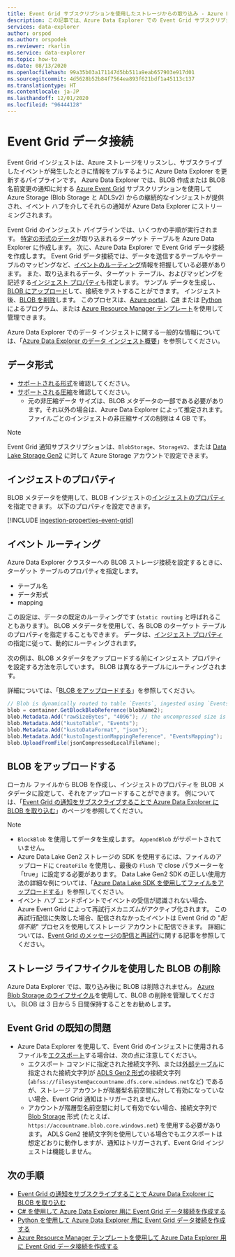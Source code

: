 ```yaml
---
title: Event Grid サブスクリプションを使用したストレージからの取り込み - Azure Data Explorer
description: この記事では、Azure Data Explorer での Event Grid サブスクリプションを使用したストレージからの取り込みについて説明します。
services: data-explorer
author: orspod
ms.author: orspodek
ms.reviewer: rkarlin
ms.service: data-explorer
ms.topic: how-to
ms.date: 08/13/2020
ms.openlocfilehash: 99a35b03a171147d5bb511a9eab657903e917d01
ms.sourcegitcommit: 4d5628b52b84f7564ea893f621bdf1a45113c137
ms.translationtype: HT
ms.contentlocale: ja-JP
ms.lasthandoff: 12/01/2020
ms.locfileid: "96444128"
---
```

# <a name="event-grid-data-connection"></a>Event Grid データ接続

Event Grid インジェストは、Azure ストレージをリッスンし、サブスクライブしたイベントが発生したときに情報をプルするように Azure Data Explorer を更新するパイプラインです。 Azure Data Explorer では、BLOB 作成または BLOB 名前変更の通知に対する [Azure Event Grid](/azure/event-grid/overview) サブスクリプションを使用して Azure Storage (Blob Storage と ADLSv2) からの継続的なインジェストが提供され、イベント ハブを介してそれらの通知が Azure Data Explorer にストリーミングされます。

Event Grid のインジェスト パイプラインでは、いくつかの手順が実行されます。 [特定の形式のデータ](#data-format)が取り込まれるターゲット テーブルを Azure Data Explorer に作成します。 次に、Azure Data Explorer で Event Grid データ接続を作成します。 Event Grid データ接続では、データを送信するテーブルやテーブルのマッピングなど、[イベントのルーティング](#events-routing)情報を把握している必要があります。 また、取り込まれるデータ、ターゲット テーブル、およびマッピングを記述する[インジェスト プロパティ](#ingestion-properties)も指定します。 サンプル データを生成し、[BLOB にアップロード](#upload-blobs)して、接続をテストすることができます。 インジェスト後、[BLOB を削除](#delete-blobs-using-storage-lifecycle)します。 このプロセスは、[Azure portal](ingest-data-event-grid.md)、[C#](data-connection-event-grid-csharp.md) または [Python](data-connection-event-grid-python.md) によるプログラム、または [Azure Resource Manager テンプレート](data-connection-event-grid-resource-manager.md)を使用して管理できます。

Azure Data Explorer でのデータ インジェストに関する一般的な情報については、「[Azure Data Explorer のデータ インジェスト概要](ingest-data-overview.md)」を参照してください。

## <a name="data-format"></a>データ形式

* [サポートされる形式](ingestion-supported-formats.md)を確認してください。
* [サポートされる圧縮](ingestion-supported-formats.md#supported-data-compression-formats)を確認してください。
    * 元の非圧縮データ サイズは、BLOB メタデータの一部である必要があります。それ以外の場合は、Azure Data Explorer によって推定されます。 ファイルごとのインジェストの非圧縮サイズの制限は 4 GB です。

> [!NOTE]
> Event Grid 通知サブスクリプションは、`BlobStorage`、`StorageV2`、または [Data Lake Storage Gen2](/azure/storage/blobs/data-lake-storage-introduction) に対して Azure Storage アカウントで設定できます。

## <a name="ingestion-properties"></a>インジェストのプロパティ

BLOB メタデータを使用して、BLOB インジェストの[インジェストのプロパティ](ingestion-properties.md)を指定できます。
以下のプロパティを設定できます。

[!INCLUDE [ingestion-properties-event-grid](includes/ingestion-properties-event-grid.md)]

## <a name="events-routing"></a>イベント ルーティング

Azure Data Explorer クラスターへの BLOB ストレージ接続を設定するときに、ターゲット テーブルのプロパティを指定します。
* テーブル名
* データ形式
* mapping

この設定は、データの既定のルーティングです (`static routing` と呼ばれることもあります)。
BLOB メタデータを使用して、各 BLOB のターゲット テーブルのプロパティを指定することもできます。 データは、[インジェスト プロパティ](#ingestion-properties)の指定に従って、動的にルーティングされます。

次の例は、BLOB メタデータをアップロードする前にインジェスト プロパティを設定する方法を示しています。 BLOB は異なるテーブルにルーティングされます。

詳細については、「[BLOB をアップロードする](#upload-blobs)」を参照してください。

```csharp
// Blob is dynamically routed to table `Events`, ingested using `EventsMapping` data mapping
blob = container.GetBlockBlobReference(blobName2);
blob.Metadata.Add("rawSizeBytes", "4096‬"); // the uncompressed size is 4096 bytes
blob.Metadata.Add("kustoTable", "Events");
blob.Metadata.Add("kustoDataFormat", "json");
blob.Metadata.Add("kustoIngestionMappingReference", "EventsMapping");
blob.UploadFromFile(jsonCompressedLocalFileName);
```

## <a name="upload-blobs"></a>BLOB をアップロードする

ローカル ファイルから BLOB を作成し、インジェストのプロパティを BLOB メタデータに設定して、それをアップロードすることができます。 例については、「[Event Grid の通知をサブスクライブすることで Azure Data Explorer に BLOB を取り込む](ingest-data-event-grid.md#generate-sample-data)」のページを参照してください。

> [!NOTE]
> * `BlockBlob` を使用してデータを生成します。 `AppendBlob` がサポートされていません。
> * Azure Data Lake Gen2 ストレージの SDK を使用するには、ファイルのアップロードに `CreateFile` を使用し、最後の `Flush` で close パラメーターを「true」に設定する必要があります。
> Data Lake Gen2 SDK の正しい使用方法の詳細な例については、「[Azure Data Lake SDK を使用してファイルをアップロードする](data-connection-event-grid-csharp.md#upload-file-using-azure-data-lake-sdk)」を参照してください。
> * イベント ハブ エンドポイントでイベントの受信が認識されない場合、Azure Event Grid によって再試行メカニズムがアクティブ化されます。 この再試行配信に失敗した場合、配信されなかったイベントは Event Grid の "*配信不能*" プロセスを使用してストレージ アカウントに配信できます。 詳細については、[Event Grid のメッセージの配信と再試行](/azure/event-grid/delivery-and-retry#retry-schedule-and-duration)に関する記事を参照してください。

## <a name="delete-blobs-using-storage-lifecycle"></a>ストレージ ライフサイクルを使用した BLOB の削除

Azure Data Explorer では、取り込み後に BLOB は削除されません。 [Azure Blob Storage のライフサイクル](/azure/storage/blobs/storage-lifecycle-management-concepts?tabs=azure-portal)を使用して、BLOB の削除を管理してください。 BLOB は 3 日から 5 日間保持することをお勧めします。

## <a name="known-event-grid-issues"></a>Event Grid の既知の問題

* Azure Data Explorer を使用して、Event Grid のインジェストに使用されるファイルを[エクスポート](kusto/management/data-export/export-data-to-storage.md)する場合は、次の点に注意してください。 
    * エクスポート コマンドに指定された接続文字列、または[外部テーブル](kusto/management/data-export/export-data-to-an-external-table.md)に指定された接続文字列が [ADLS Gen2 形式](kusto/api/connection-strings/storage.md#azure-data-lake-store)の接続文字列 (`abfss://filesystem@accountname.dfs.core.windows.net`など) であるが、ストレージ アカウントが階層型名前空間に対して有効になっていない場合、Event Grid 通知はトリガーされません。
    * アカウントが階層型名前空間に対して有効でない場合、接続文字列で [Blob Storage](kusto/api/connection-strings/storage.md#azure-storage-blob) 形式 (たとえば、`https://accountname.blob.core.windows.net`) を使用する必要があります。 ADLS Gen2 接続文字列を使用している場合でもエクスポートは想定どおりに動作しますが、通知はトリガーされず、Event Grid インジェストは機能しません。

## <a name="next-steps"></a>次の手順

* [Event Grid の通知をサブスクライブすることで Azure Data Explorer に BLOB を取り込む](ingest-data-event-grid.md)
* [C# を使用して Azure Data Explorer 用に Event Grid データ接続を作成する](data-connection-event-grid-csharp.md)
* [Python を使用して Azure Data Explorer 用に Event Grid データ接続を作成する](data-connection-event-grid-python.md)
* [Azure Resource Manager テンプレートを使用して Azure Data Explorer 用に Event Grid データ接続を作成する](data-connection-event-grid-resource-manager.md)
